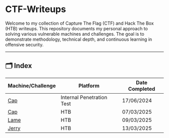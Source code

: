 # CTF-Writeups

Welcome to my collection of Capture The Flag (CTF) and Hack The Box (HTB) writeups. This repository documents my personal approach to solving various vulnerable machines and challenges. The goal is to demonstrate methodology, technical depth, and continuous learning in offensive security.

---

## 🗂️ Index

| Machine/Challenge | Platform | Date Completed |
|-------------------|----------|----------|
| [Cap](./ClarkeConfectionaryWriteup.md) | Internal Penetration Test      | 17/06/2024      |
| [Cap](./CapWriteup.md) | HTB      | 07/03/2025      |
| [Lame](./LameWriteup.md) | HTB      | 09/03/2025      |
| [Jerry](./JerryWriteup.md) | HTB      | 13/03/2025      |

